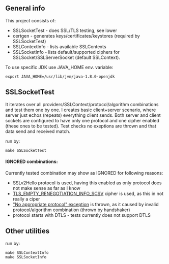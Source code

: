 ## General info
This project consists of:
- SSLSocketTest - does SSL/TLS testing, see lower
- certgen - generates keys/certificates/keystores (required by SSLSocketTest)
- SSLContextInfo - lists available SSLContexts
- SSLSocketInfo - lists default/supported ciphers for SSLSocket/SSLServerSocket (default SSLContext).

To use specific JDK use JAVA_HOME env. variable:
```
export JAVA_HOME=/usr/lib/jvm/java-1.8.0-openjdk
```

## SSLSocketTest
It iterates over all providers/SSLContext/protocol/algorithm combinations and test them one by one.
I creates basic client+server scenario, where server just echos (repeats) everything client sends.
Both server and client sockets are configured to have only one protocol and one cipher enabled (these ones to be tested).
Test checks no exeptions are thrown and that data send and received match.

run by:
```
make SSLSocketTest
```

#### IGNORED combinations:
Currently tested combination may show as IGNORED for following reasons:
- SSLv2Hello protocol is used, having this enabled as only protocol does not make sense as far as I know
- [TLS_EMPTY_RENEGOTIATION_INFO_SCSV](https://tools.ietf.org/html/rfc5746#section-3.3) cipher is used, as this in not really a ciper
- ["No appropriate protocol" exception](https://hg.openjdk.java.net/jdk8u/jdk8u/jdk/file/ce1f37506608/src/share/classes/sun/security/ssl/Handshaker.java#l554) is thrown, as it caused by invalid protocol/algorithm combination  (thrown by handshaker)
- protocol starts with DTLS - tests currently does not support  DTLS

## Other utilities

run by:
```
make SSLContextInfo
make SSLSocketInfo
```
